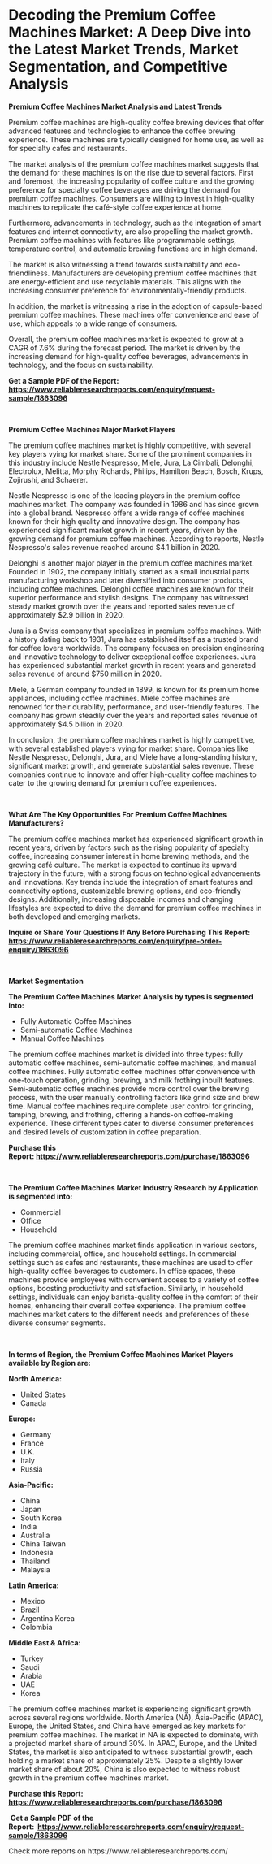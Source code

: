 <p><h1>Decoding the Premium Coffee Machines Market: A Deep Dive into the Latest Market Trends, Market Segmentation, and Competitive Analysis</h1></p><p><strong>Premium Coffee Machines Market Analysis and Latest Trends</strong></p>
<p><p>Premium coffee machines are high-quality coffee brewing devices that offer advanced features and technologies to enhance the coffee brewing experience. These machines are typically designed for home use, as well as for specialty cafes and restaurants.</p><p>The market analysis of the premium coffee machines market suggests that the demand for these machines is on the rise due to several factors. First and foremost, the increasing popularity of coffee culture and the growing preference for specialty coffee beverages are driving the demand for premium coffee machines. Consumers are willing to invest in high-quality machines to replicate the café-style coffee experience at home.</p><p>Furthermore, advancements in technology, such as the integration of smart features and internet connectivity, are also propelling the market growth. Premium coffee machines with features like programmable settings, temperature control, and automatic brewing functions are in high demand.</p><p>The market is also witnessing a trend towards sustainability and eco-friendliness. Manufacturers are developing premium coffee machines that are energy-efficient and use recyclable materials. This aligns with the increasing consumer preference for environmentally-friendly products.</p><p>In addition, the market is witnessing a rise in the adoption of capsule-based premium coffee machines. These machines offer convenience and ease of use, which appeals to a wide range of consumers.</p><p>Overall, the premium coffee machines market is expected to grow at a CAGR of 7.6% during the forecast period. The market is driven by the increasing demand for high-quality coffee beverages, advancements in technology, and the focus on sustainability.</p></p>
<p><strong>Get a Sample PDF of the Report:&nbsp; <a href="https://www.reliableresearchreports.com/enquiry/request-sample/1863096">https://www.reliableresearchreports.com/enquiry/request-sample/1863096</a></strong></p>
<p>&nbsp;</p>
<p><strong>Premium Coffee Machines Major Market Players</strong></p>
<p><p>The premium coffee machines market is highly competitive, with several key players vying for market share. Some of the prominent companies in this industry include Nestle Nespresso, Miele, Jura, La Cimbali, Delonghi, Electrolux, Melitta, Morphy Richards, Philips, Hamilton Beach, Bosch, Krups, Zojirushi, and Schaerer.</p><p>Nestle Nespresso is one of the leading players in the premium coffee machines market. The company was founded in 1986 and has since grown into a global brand. Nespresso offers a wide range of coffee machines known for their high quality and innovative design. The company has experienced significant market growth in recent years, driven by the growing demand for premium coffee machines. According to reports, Nestle Nespresso's sales revenue reached around $4.1 billion in 2020.</p><p>Delonghi is another major player in the premium coffee machines market. Founded in 1902, the company initially started as a small industrial parts manufacturing workshop and later diversified into consumer products, including coffee machines. Delonghi coffee machines are known for their superior performance and stylish designs. The company has witnessed steady market growth over the years and reported sales revenue of approximately $2.9 billion in 2020.</p><p>Jura is a Swiss company that specializes in premium coffee machines. With a history dating back to 1931, Jura has established itself as a trusted brand for coffee lovers worldwide. The company focuses on precision engineering and innovative technology to deliver exceptional coffee experiences. Jura has experienced substantial market growth in recent years and generated sales revenue of around $750 million in 2020.</p><p>Miele, a German company founded in 1899, is known for its premium home appliances, including coffee machines. Miele coffee machines are renowned for their durability, performance, and user-friendly features. The company has grown steadily over the years and reported sales revenue of approximately $4.5 billion in 2020.</p><p>In conclusion, the premium coffee machines market is highly competitive, with several established players vying for market share. Companies like Nestle Nespresso, Delonghi, Jura, and Miele have a long-standing history, significant market growth, and generate substantial sales revenue. These companies continue to innovate and offer high-quality coffee machines to cater to the growing demand for premium coffee experiences.</p></p>
<p>&nbsp;</p>
<p><strong>What Are The Key Opportunities For Premium Coffee Machines Manufacturers?</strong></p>
<p><p>The premium coffee machines market has experienced significant growth in recent years, driven by factors such as the rising popularity of specialty coffee, increasing consumer interest in home brewing methods, and the growing café culture. The market is expected to continue its upward trajectory in the future, with a strong focus on technological advancements and innovations. Key trends include the integration of smart features and connectivity options, customizable brewing options, and eco-friendly designs. Additionally, increasing disposable incomes and changing lifestyles are expected to drive the demand for premium coffee machines in both developed and emerging markets.</p></p>
<p><strong>Inquire or Share Your Questions If Any Before Purchasing This Report: <a href="https://www.reliableresearchreports.com/enquiry/pre-order-enquiry/1863096">https://www.reliableresearchreports.com/enquiry/pre-order-enquiry/1863096</a></strong></p>
<p>&nbsp;</p>
<p><strong>Market Segmentation</strong></p>
<p><strong>The Premium Coffee Machines Market Analysis by types is segmented into:</strong></p>
<p><ul><li>Fully Automatic Coffee Machines</li><li>Semi-automatic Coffee Machines</li><li>Manual Coffee Machines</li></ul></p>
<p><p>The premium coffee machines market is divided into three types: fully automatic coffee machines, semi-automatic coffee machines, and manual coffee machines. Fully automatic coffee machines offer convenience with one-touch operation, grinding, brewing, and milk frothing inbuilt features. Semi-automatic coffee machines provide more control over the brewing process, with the user manually controlling factors like grind size and brew time. Manual coffee machines require complete user control for grinding, tamping, brewing, and frothing, offering a hands-on coffee-making experience. These different types cater to diverse consumer preferences and desired levels of customization in coffee preparation.</p></p>
<p><strong>Purchase this Report:&nbsp;<a href="https://www.reliableresearchreports.com/purchase/1863096">https://www.reliableresearchreports.com/purchase/1863096</a></strong></p>
<p>&nbsp;</p>
<p><strong>The Premium Coffee Machines Market Industry Research by Application is segmented into:</strong></p>
<p><ul><li>Commercial</li><li>Office</li><li>Household</li></ul></p>
<p><p>The premium coffee machines market finds application in various sectors, including commercial, office, and household settings. In commercial settings such as cafes and restaurants, these machines are used to offer high-quality coffee beverages to customers. In office spaces, these machines provide employees with convenient access to a variety of coffee options, boosting productivity and satisfaction. Similarly, in household settings, individuals can enjoy barista-quality coffee in the comfort of their homes, enhancing their overall coffee experience. The premium coffee machines market caters to the different needs and preferences of these diverse consumer segments.</p></p>
<p>&nbsp;</p>
<p><strong>In terms of Region, the Premium Coffee Machines Market Players available by Region are:</strong></p>
<p>
    <p> <strong> North America: </strong>
        <ul>
            <li>United States</li>
            <li>Canada</li>
        </ul>
        </p> 
    <p> <strong> Europe: </strong>
        <ul>
            <li>Germany</li>
            <li>France</li>
            <li>U.K.</li>
            <li>Italy</li>
            <li>Russia</li>
        </ul>
        </p> 
    <p> <strong> Asia-Pacific: </strong>
        <ul>
            <li>China</li>
            <li>Japan</li>
            <li>South Korea</li>
            <li>India</li>
            <li>Australia</li>
            <li>China Taiwan</li>
            <li>Indonesia</li>
            <li>Thailand</li>
            <li>Malaysia</li>
        </ul>
        </p> 
    <p> <strong> Latin America: </strong>
        <ul>
            <li>Mexico</li>
            <li>Brazil</li>
            <li>Argentina Korea</li>
            <li>Colombia</li>
        </ul>
        </p> 
    <p> <strong> Middle East & Africa: </strong>
        <ul>
            <li>Turkey</li>
            <li>Saudi</li>
            <li>Arabia</li>
            <li>UAE</li>
            <li>Korea</li>
        </ul>
    </p>
    </p>
<p><p>The premium coffee machines market is experiencing significant growth across several regions worldwide. North America (NA), Asia-Pacific (APAC), Europe, the United States, and China have emerged as key markets for premium coffee machines. The market in NA is expected to dominate, with a projected market share of around 30%. In APAC, Europe, and the United States, the market is also anticipated to witness substantial growth, each holding a market share of approximately 25%. Despite a slightly lower market share of about 20%, China is also expected to witness robust growth in the premium coffee machines market.</p></p>
<p><strong>Purchase this Report: <a href="https://www.reliableresearchreports.com/purchase/1863096">https://www.reliableresearchreports.com/purchase/1863096</a></strong></p>
<p>&nbsp;<strong>Get a Sample PDF of the Report:&nbsp;&nbsp;<a href="https://www.reliableresearchreports.com/enquiry/request-sample/1863096">https://www.reliableresearchreports.com/enquiry/request-sample/1863096</a></strong></p>
<p><strong></strong></p>
<p>Check more reports on https://www.reliableresearchreports.com/</p>